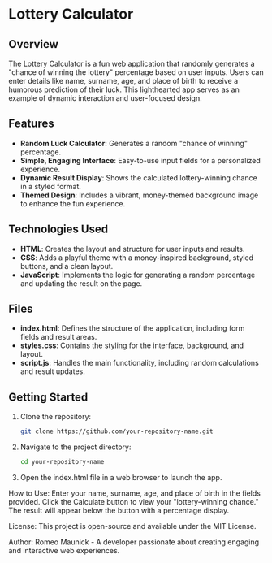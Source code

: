 # Lottery Calculator

## Overview
The Lottery Calculator is a fun web application that randomly generates a "chance of winning the lottery" percentage based on user inputs. Users can enter details like name, surname, age, and place of birth to receive a humorous prediction of their luck. This lighthearted app serves as an example of dynamic interaction and user-focused design.

## Features
- **Random Luck Calculator**: Generates a random "chance of winning" percentage.
- **Simple, Engaging Interface**: Easy-to-use input fields for a personalized experience.
- **Dynamic Result Display**: Shows the calculated lottery-winning chance in a styled format.
- **Themed Design**: Includes a vibrant, money-themed background image to enhance the fun experience.

## Technologies Used
- **HTML**: Creates the layout and structure for user inputs and results.
- **CSS**: Adds a playful theme with a money-inspired background, styled buttons, and a clean layout.
- **JavaScript**: Implements the logic for generating a random percentage and updating the result on the page.

## Files
- **index.html**: Defines the structure of the application, including form fields and result areas.
- **styles.css**: Contains the styling for the interface, background, and layout.
- **script.js**: Handles the main functionality, including random calculations and result updates.

## Getting Started
1. Clone the repository:
   ```bash
   git clone https://github.com/your-repository-name.git
2. Navigate to the project directory:
   ```bash
   cd your-repository-name
3. Open the index.html file in a web browser to launch the app.

How to Use:
Enter your name, surname, age, and place of birth in the fields provided.
Click the Calculate button to view your "lottery-winning chance."
The result will appear below the button with a percentage display.

License:
This project is open-source and available under the MIT License.

Author:
Romeo Maunick - A developer passionate about creating engaging and interactive web experiences.

















